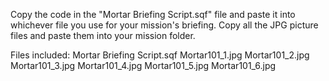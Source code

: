 Copy the code in the "Mortar Briefing Script.sqf" file and paste it into whichever file you use for your mission's briefing.
Copy all the JPG picture files and paste them into your mission folder. 

Files included: 
Mortar Briefing Script.sqf
Mortar101_1.jpg
Mortar101_2.jpg
Mortar101_3.jpg
Mortar101_4.jpg
Mortar101_5.jpg
Mortar101_6.jpg
